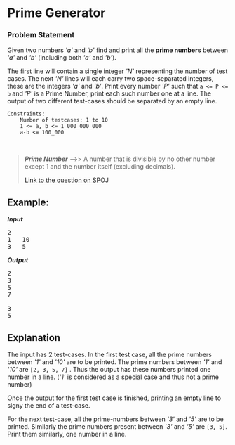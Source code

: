 # Prime Generator

### Problem Statement 
Given two numbers *'a'* and *'b'* find and print all the **prime numbers** between *'a'* and *'b'* (including both *'a'* and *'b'*).

The first line will contain a single integer *'N'* representing the number of test cases. The next *'N'* lines will each carry two space-separated integers, these are the integers *'a'* and *'b'*. Print every number *'P'* such that `a <= P <= b` and *'P'* is a Prime Number, print each such number one at a line. The output of two different test-cases should be separated by an empty line.
```
Constraints:
	Number of testcases: 1 to 10
	1 <= a, b <= 1_000_000_000
	a-b <= 100_000
```
<br>

> ***Prime Number*** -->> A number that is divisible by no other number except 1 and the number itself (excluding decimals).
> 
> [Link to the question on SPOJ](https://www.spoj.com/problems/PRIME1/)

## Example:
***Input***
<pre>
2
1	10
3	5
</pre>


***Output***
<pre>
2
3
5
7

3
5
</pre>

## Explanation
The input has 2 test-cases. In the first test case, all the prime numbers between *'1'* and *'10'* are to be printed. The prime numbers between *'1'* and *'10'* are `[2, 3, 5, 7]` . Thus the output has these numbers printed one number in a line. (*'1'* is considered as a special case and thus not a prime number)

Once the output for the first test case is finished, printing an empty line to signy the end of a test-case.

For the next test-case, all the prime-numbers between *'3'* and *'5'* are to be printed. Similarly the prime numbers present between *'3'* and *'5'* are `[3, 5]`. Print them similarly, one number in a line.